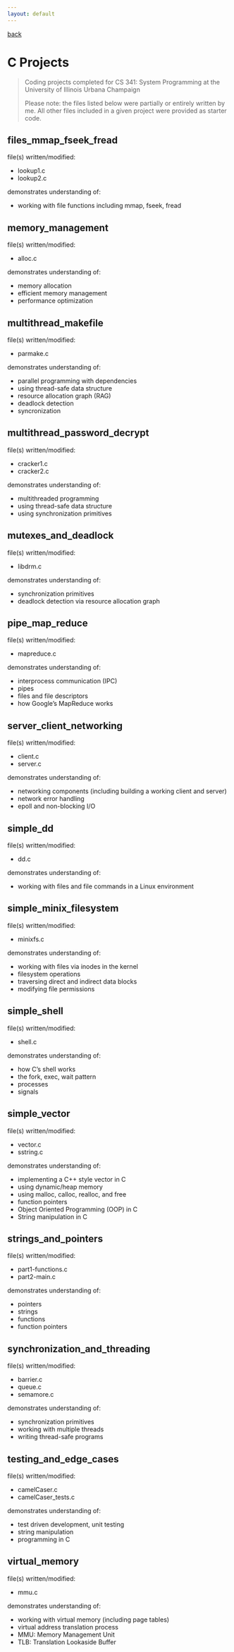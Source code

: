 ```yaml
---
layout: default
---
```

[back](./)

# C Projects
> Coding projects completed for CS 341: System Programming at the University of Illinois Urbana Champaign
>
> Please note: the files listed below were partially or entirely written by me. All other files included in a given project were provided as starter code.

## files_mmap_fseek_fread

file(s) written/modified: 
* lookup1.c
* lookup2.c

demonstrates understanding of:
* working with file functions including mmap, fseek, fread

## memory_management
file(s) written/modified: 
* alloc.c

demonstrates understanding of:
* memory allocation
* efficient memory management
* performance optimization

## multithread_makefile
file(s) written/modified:
* parmake.c

demonstrates understanding of:
* parallel programming with dependencies
* using thread-safe data structure
* resource allocation graph (RAG)
* deadlock detection
* syncronization

## multithread_password_decrypt
file(s) written/modified:
* cracker1.c
* cracker2.c

demonstrates understanding of:
* multithreaded programming
* using thread-safe data structure
* using synchronization primitives

## mutexes_and_deadlock
file(s) written/modified:
* libdrm.c

demonstrates understanding of:
* synchronization primitives
* deadlock detection via resource allocation graph

## pipe_map_reduce
file(s) written/modified:
* mapreduce.c

demonstrates understanding of:
* interprocess communication (IPC)
* pipes
* files and file descriptors
* how Google’s MapReduce works

## server_client_networking
file(s) written/modified:
* client.c
* server.c

demonstrates understanding of:
* networking components (including building a working client and server)
* network error handling
* epoll and non-blocking I/O

## simple_dd
file(s) written/modified:
* dd.c

demonstrates understanding of:
* working with files and file commands in a Linux environment

## simple_minix_filesystem
file(s) written/modified:
* minixfs.c

demonstrates understanding of:
* working with files via inodes in the kernel
* filesystem operations
* traversing direct and indirect data blocks
* modifying file permissions

## simple_shell
file(s) written/modified:
* shell.c

demonstrates understanding of:
* how C’s shell works
* the fork, exec, wait pattern
* processes
* signals

## simple_vector
file(s) written/modified:
* vector.c
* sstring.c

demonstrates understanding of:
* implementing a C++ style vector in C
* using dynamic/heap memory
* using malloc, calloc, realloc, and free
* function pointers
* Object Oriented Programming (OOP) in C
* String manipulation in C

## strings_and_pointers
file(s) written/modified:
* part1-functions.c
* part2-main.c

demonstrates understanding of:
* pointers
* strings
* functions
* function pointers

## synchronization_and_threading
file(s) written/modified:
* barrier.c
* queue.c
* semamore.c

demonstrates understanding of:
* synchronization primitives
* working with multiple threads
* writing thread-safe programs

## testing_and_edge_cases
file(s) written/modified:
* camelCaser.c
* camelCaser_tests.c

demonstrates understanding of: 
* test driven development, unit testing
* string manipulation
* programming in C

## virtual_memory
file(s) written/modified:
* mmu.c

demonstrates understanding of:
* working with virtual memory (including page tables)
* virtual address translation process
* MMU: Memory Management Unit
* TLB: Translation Lookaside Buffer
